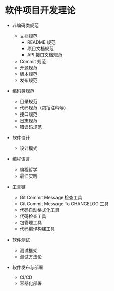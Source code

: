 # 软件项目开发理论

- 非编码类规范
  - 文档规范
    - README 规范
    - 项目文档规范
    - API 接口文档规范
  - Commit 规范
  - 开源规范
  - 版本规范
  - 发布规范

- 编码类规范
  - 目录规范
  - 代码规范（包括注释等）
  - 接口规范
  - 日志规范
  - 错误码规范

- 软件设计
  - 设计模式

- 编程语言
  - 编程哲学
  - 最佳实践

- 工具链
  - Git Commit Message 检查工具
  - Git Commit Message To CHANGELOG 工具
  - 代码自动格式化工具
  - 代码检查工具
  - 包管理工具
  - 代码编译构建工具

- 软件测试
  - 测试框架
  - 测试方法论

- 软件发布与部署
  - CI/CD
  - 容器化部署
